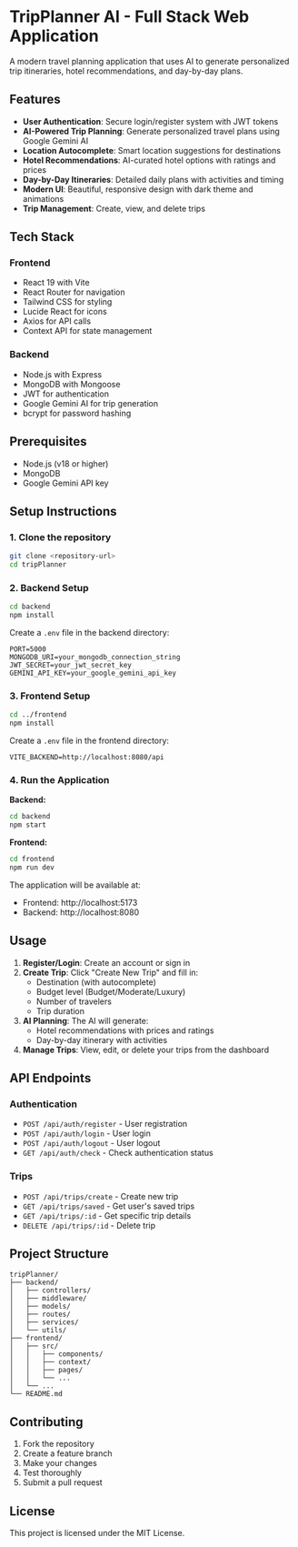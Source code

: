 # TripPlanner AI - Full Stack Web Application

A modern travel planning application that uses AI to generate personalized trip itineraries, hotel recommendations, and day-by-day plans.

## Features

- **User Authentication**: Secure login/register system with JWT tokens
- **AI-Powered Trip Planning**: Generate personalized travel plans using Google Gemini AI
- **Location Autocomplete**: Smart location suggestions for destinations
- **Hotel Recommendations**: AI-curated hotel options with ratings and prices
- **Day-by-Day Itineraries**: Detailed daily plans with activities and timing
- **Modern UI**: Beautiful, responsive design with dark theme and animations
- **Trip Management**: Create, view, and delete trips

## Tech Stack

### Frontend
- React 19 with Vite
- React Router for navigation
- Tailwind CSS for styling
- Lucide React for icons
- Axios for API calls
- Context API for state management

### Backend
- Node.js with Express
- MongoDB with Mongoose
- JWT for authentication
- Google Gemini AI for trip generation
- bcrypt for password hashing

## Prerequisites

- Node.js (v18 or higher)
- MongoDB
- Google Gemini API key

## Setup Instructions

### 1. Clone the repository
```bash
git clone <repository-url>
cd tripPlanner
```

### 2. Backend Setup
```bash
cd backend
npm install
```

Create a `.env` file in the backend directory:
```env
PORT=5000
MONGODB_URI=your_mongodb_connection_string
JWT_SECRET=your_jwt_secret_key
GEMINI_API_KEY=your_google_gemini_api_key
```

### 3. Frontend Setup
```bash
cd ../frontend
npm install
```

Create a `.env` file in the frontend directory:
```env
VITE_BACKEND=http://localhost:8080/api
```

### 4. Run the Application

**Backend:**
```bash
cd backend
npm start
```

**Frontend:**
```bash
cd frontend
npm run dev
```

The application will be available at:
- Frontend: http://localhost:5173
- Backend: http://localhost:8080

## Usage

1. **Register/Login**: Create an account or sign in
2. **Create Trip**: Click "Create New Trip" and fill in:
   - Destination (with autocomplete)
   - Budget level (Budget/Moderate/Luxury)
   - Number of travelers
   - Trip duration
3. **AI Planning**: The AI will generate:
   - Hotel recommendations with prices and ratings
   - Day-by-day itinerary with activities
4. **Manage Trips**: View, edit, or delete your trips from the dashboard

## API Endpoints

### Authentication
- `POST /api/auth/register` - User registration
- `POST /api/auth/login` - User login
- `POST /api/auth/logout` - User logout
- `GET /api/auth/check` - Check authentication status

### Trips
- `POST /api/trips/create` - Create new trip
- `GET /api/trips/saved` - Get user's saved trips
- `GET /api/trips/:id` - Get specific trip details
- `DELETE /api/trips/:id` - Delete trip

## Project Structure

```
tripPlanner/
├── backend/
│   ├── controllers/
│   ├── middleware/
│   ├── models/
│   ├── routes/
│   ├── services/
│   └── utils/
├── frontend/
│   ├── src/
│   │   ├── components/
│   │   ├── context/
│   │   ├── pages/
│   │   └── ...
│   └── ...
└── README.md
```

## Contributing

1. Fork the repository
2. Create a feature branch
3. Make your changes
4. Test thoroughly
5. Submit a pull request

## License


This project is licensed under the MIT License. 
